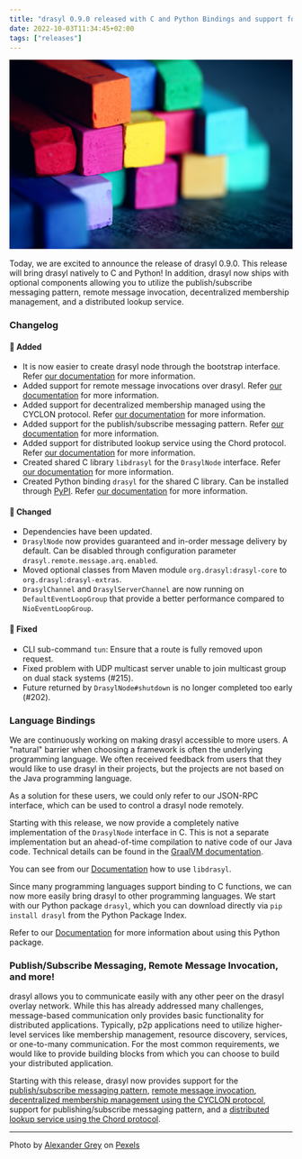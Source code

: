 ```yaml
---
title: "drasyl 0.9.0 released with C and Python Bindings and support for Publish/Subscribe Messaging, Remote Message Invocation, and more!"
date: 2022-10-03T11:34:45+02:00
tags: ["releases"]
---
```


![Assorted color bricks](/img/pexels-alexander-grey-1148496.jpg)

Today, we are excited to announce the release of drasyl 0.9.0.
This release will bring drasyl natively to C and Python!
In addition, drasyl now ships with optional components allowing you to utilize the publish/subscribe messaging pattern, remote message invocation, decentralized membership management, and a distributed lookup service.

<!--more-->

### Changelog

#### 🚀 Added

- It is now easier to create drasyl node through the bootstrap interface.
  Refer [our documentation](https://docs.java.drasyl.org/advanced-usage/bootstrapping/) for more
  information.
- Added support for remote message invocations over drasyl.
  Refer [our documentation](https://docs.java.drasyl.org/advanced-usage/remote-message-invocation/)
  for more information.
- Added support for decentralized membership managed using the CYCLON protocol.
  Refer [our documentation](https://docs.java.drasyl.org/advanced-usage/membership-management/) for
  more information.
- Added support for the publish/subscribe messaging pattern.
  Refer [our documentation](https://docs.java.drasyl.org/advanced-usage/publish-subscribe/) for
  more information.
- Added support for distributed lookup service using the Chord protocol.
  Refer [our documentation](https://docs.java.drasyl.org/advanced-usage/distributed-lookup/) for
  more information.
- Created shared C library `libdrasyl` for the `DrasylNode` interface.
  Refer [our documentation](https://docs.java.drasyl.org/language-bindings/c) for
  more information.
- Created Python binding `drasyl` for the shared C library. Can be installed through [PyPI](https://pypi.org/project/drasyl/). Refer [our documentation](https://docs.java.drasyl.org/language-bindings/python) for
  more information.

#### 💅 Changed

- Dependencies have been updated.
- `DrasylNode` now provides guaranteed and in-order message delivery by default. Can be disabled
  through configuration parameter `drasyl.remote.message.arq.enabled`.
- Moved optional classes from Maven module `org.drasyl:drasyl-core` to `org.drasyl:drasyl-extras`.
- `DrasylChannel` and `DrasylServerChannel` are now running on `DefaultEventLoopGroup` that provide
  a better performance compared to `NioEventLoopGroup`.

#### 🐛 Fixed

- CLI sub-command `tun`: Ensure that a route is fully removed upon request.
- Fixed problem with UDP multicast server unable to join multicast group on dual stack systems (#215).
- Future returned by `DrasylNode#shutdown` is no longer completed too early (#202).

### Language Bindings

We are continuously working on making drasyl accessible to more users.
A "natural" barrier when choosing a framework is often the underlying programming language.
We often received feedback from users that they would like to use drasyl in their projects, but the projects are not based on the Java programming language.

As a solution for these users, we could only refer to our JSON-RPC interface, which can be used to control a drasyl node remotely.

Starting with this release, we now provide a completely native implementation of the `DrasylNode` interface in C. This is not a separate implementation but an ahead-of-time compilation to native code of our Java code. Technical details can be found in the [GraalVM documentation](https://www.graalvm.org/dev/reference-manual/native-image/guides/build-native-shared-library/).

You can see from our [Documentation](https://docs.java.drasyl.org/language-bindings/c) how to use `libdrasyl`.

Since many programming languages support binding to C functions, we can now more easily bring drasyl to other programming languages. We start with our Python package `drasyl`, which you can download directly via `pip install drasyl` from the Python Package Index.

Refer to our [Documentation](https://docs.java.drasyl.org/language-bindings/python) for more information about using this Python package.

### Publish/Subscribe Messaging, Remote Message Invocation, and more!

drasyl allows you to communicate easily with any other peer on the drasyl overlay network.
While this has already addressed many challenges, message-based communication only provides basic functionality for distributed applications.
Typically, p2p applications need to utilize higher-level services like membership management, resource discovery, services, or one-to-many communication.
For the most common requirements, we would like to provide building blocks from which you can choose to build your distributed application.

Starting with this release, drasyl now provides support for the [publish/subscribe messaging pattern](https://docs.java.drasyl.org/advanced-usage/publish-subscribe), [remote message invocation](https://docs.java.drasyl.org/advanced-usage/remote-message-invocation), [decentralized membership management using the CYCLON protocol](https://docs.java.drasyl.org/advanced-usage/membership-management), support for publishing/subscribe messaging pattern, and a [distributed lookup service using the Chord protocol](https://docs.java.drasyl.org/advanced-usage/distributed-lookup).

---

Photo by [Alexander Grey](https://www.pexels.com/@mccutcheon/) on [Pexels](https://www.pexels.com/)